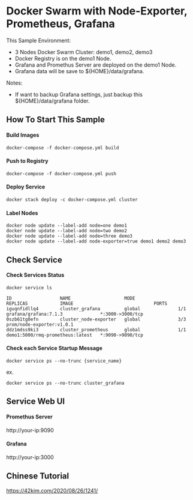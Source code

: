 # Docker Swarm with Node-Exporter, Prometheus, Grafana 

This Sample Environment:

* 3 Nodes Docker Swarm Cluster: demo1, demo2, demo3
* Docker Registry is on the demo1 Node.
* Grafana and Promethus Server are deployed on the demo1 Node.
* Grafana data will be save to ${HOME}/data/grafana.

Notes:

* If want to backup Grafana settings, just backup this ${HOME}/data/grafana folder.

How To Start This Sample
----

#### Build Images
```shell script
docker-compose -f docker-compose.yml build
```

#### Push to Registry
```shell script
docker-compose -f docker-compose.yml push
```

#### Deploy Service
```shell script
docker stack deploy -c docker-compose.yml cluster
```

#### Label Nodes
```shell script
docker node update --label-add node=one demo1
docker node update --label-add node=two demo2
docker node update --label-add node=three demo3
docker node update --label-add node-exporter=true demo1 demo2 demo3
```

Check Service
----

#### Check Services Status
```shell script
docker service ls
```

```shell script
ID                  NAME                    MODE                REPLICAS            IMAGE                              PORTS
iguqnfidllq4        cluster_grafana         global              1/1                 grafana/grafana:7.1.3              *:3000->3000/tcp
0szb61tg0efn        cluster_node-exporter   global              3/3                 prom/node-exporter:v1.0.1
ddz1mdss9ki3        cluster_prometheus      global              1/1                 demo1:5000/rmq-prometheus:latest   *:9090->9090/tcp
```

#### Check each Service Startup Message
```shell script
docker service ps --no-trunc {service_name}
```
ex. 
```shell script
docker service ps --no-trunc cluster_grafana
```

Service Web UI
----

#### Promethus Server

http://your-ip:9090

#### Grafana

http://your-ip:3000

Chinese Tutorial
----
https://42kim.com/2020/08/26/1241/